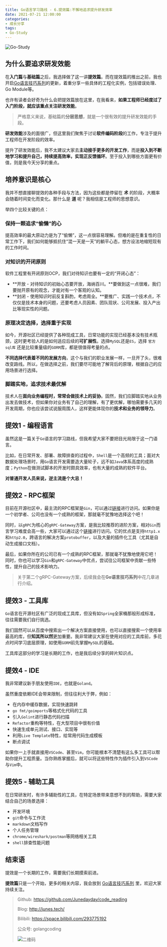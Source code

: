 ```yaml
---
title: Go语言学习路线 - 6.提效篇:不懈地追求提升研发效率
date: 2021-07-21 12:00:00
categories: 
- 成长分享
tags:
- Go-Study
---
```


![Go-Study](https://i.loli.net/2021/02/28/BnVH86E5owhsaFd.jpg)



## 为什么要追求研发效能

在**入门篇**与**基础篇**之后，我选择做了这一讲**提效篇**。而在提效篇的推出之前，我也开启[Go语言技巧系列](https://junedayday.github.io/tags/Go-Tip/)的更新，着重分享一些具体的工程化实例，包括错误处理、Go Module等。

也许有读者会好奇为什么会把提效篇放在这里，在我看来，**如果工程师已经度过了入门阶段，就应该重点关注研发效能**。

> 严格意义来说，基础篇的**分层思想**，就是一个很有效的提升研发效能的手段。

**研发效能**涉及的面很广，但这里我们聚焦于讨论**软件编码阶段**的工作，专注于提升工程师在开发阶段的效率。

提升了研发效能后，我不太建议大家去**主动接手更多的开发工作**，而是**投入到不断地学习和提升自己，持续提高效率，实现正反馈循环**。至于投入到哪些方面更有价值，则是我今天分享的重点。

<!-- more -->

## 培养意识是核心

我并不想直接聊提效的各种手段与方法，因为这些都是停留在 **术** 的阶段，大概率会随着时间变化而变化。那什么是 **道** 呢？我相信是工程师的思想意识。

举四个比较关键的点：

### 保持一颗追求“偷懒”的心

提高效率的最大原动力是为了“偷懒”，这一点很容易理解。但难的是在重复性的日常工作下，我们如何能够抵抗住“混一天是一天”的躺平心态，想方设法地缩短现有的工作时间。

### 对知识的开闭原则

软件工程里有开闭原则OCP，我们对待知识也要有一定的“开闭心态”：

- **开放 - 对待知识的初始心态要开放，海纳百川。**要做到这一点很难，我们要抛开原有的观念，才能对有一个客观的认知。
- **封闭 - 使用知识时前反复斟酌，考虑周全。**要推广、实践一个技术点，不仅仅是技术本身的问题，还要考虑人员因素、团队现状、公司发展、投入产出比等现实性的问题。

### 原理决定选择，选择重于实现

如今，开源社区已经提供了各种现成工具，日常功能的实现已经基本没有技术瓶颈，这时更考验人的是如何适应后续的**可扩展性**。选择`MySQL`还是`ES`，选择 `官方sql库` 还是比较重量级的`GORM`库，都是很值得考量的点。

**不同选择代表着不同的发展方向**，这个与我们的职业发展一样，一旦开了头，很难改变路线。所以，在做选择之前，我们要尽可能地了解背后的原理，根据自己的应用场景进行选择。

### 脚踏实地，追求技术最优解

技术人在**面向业务编程时，常常会做技术上的妥协**。固然，我们应脚踏实地从业务出发去做技术，但如果你对业务有了自己的理解，有了更优解，哪怕需要多几天的开发周期，你也应该尝试说服周围人，这样更能体现你的**技术和业务的领导力**。



## 提效1 - 编程语言

虽然这是一篇关于`Go`语言的学习路线，但我希望大家不要把目光局限于这一门语言。

比如，在日常开发、部署、故障排查的过程中，`Shell`是一个高频的工具；面对大数据处理场景时，用`Go`语言开发需要造大量轮子，远不如`Java`体系高度的成熟度；`Python`在做测试脚本的开发时颇具效率，也有大量的成熟的软件平台。

**对普通开发人员来说，逆主流是个大忌！**



## 提效2 - RPC框架

目前在开源社区中，最主流的RPC框架是`Gin`，可以通过[链接](https://github.com/gin-gonic/gin)进行访问。如果你是一个初学者、公司也没有一个成熟的框架，那就毫不犹豫地选择这个吧！

同时，以`gRPC`为核心的`gRPC-Gateway`方案，是我比较推荐的进阶方案，相对`Gin`而言学习难度会高一些，大家可以通过这个[链接](https://github.com/grpc-ecosystem/grpc-gateway)进行访问。它的优点是支持`http1.x`和`http2.0`，跨语言的解决方案`protobuffer`，以及大量的插件化工具（尤其是自动生成接口文档）。

最后，如果你所在的公司已有一个成熟的RPC框架，那就毫不犹豫地使用它吧！同时，你也可以学习`Gin`和`gRPC-Gateway`中优点，尝试往公司框架中贡献一些特性，提升自己的技术影响力。

> 关于第二个gRPC-Gateway方案，后续我会在**Go语言技巧系列**中花几章进行介绍。



## 提效3 - 工具库

`Go`语言在开源社区有广泛的现成工具库，但没有如`Spring`全家桶那般形成标准，往往需要我们自行挑选。

我们固然可以从百度中搜索出一个解决方案直接使用，也可以直接搜索一个使用率最高的库，但**知其所以然**更加重要。我非常建议大家在使用对应的工具库前，多花点时间学习底层原理，如使用`GORM`前先掌握`MySQL`的基础。

工具库这部分的学习是长期的工作，也是我后续分享的碎片知识点。



## 提效4 - IDE

我非常建议新手朋友使用`IDE`，也就是`Goland`。

虽然重度依赖IDE会带来限制，但往往利大于弊，例如：

- 在内存中缓存数据，实现快速跳转
- `go fmt/goimports`等格式化代码的工具
- 引入`Golint`进行静态代码扫描
- `Refactor`重构等特性，在大型项目中很有价值
- 快速生成单元测试、接口、实现等
- 利用`Live Template`特性，给常用代码生成模板
- 断点调试

如果你一上手就直接用`VSCode`、甚至`Vim`，你可能根本不清楚有这么多工具可以帮助你提升工程质量。当你熟练掌握后，就可以将这些特性作为插件引入到`VSCode`与`Vim`中。



## 提效5 - 辅助工具

在日常研发时，有许多辅助性的工具，在特定场景带来意想不到的帮助，需要大家结合自己的场景选择：

- 开发环境
- `git`命令与工作流
- `markdown`文档写作
- 个人任务管理
- `chrome/wireshark/postman`等网络相关工具
- `shell`排查性能问题



## 结束语

提效是一个长期的工作，需要我们长期摸索前进。

**提效篇**只是一个开始，更多的相关内容，我会放到 [Go语言技巧系列](https://junedayday.github.io/tags/Go-Tip/) 里，欢迎大家持续关注。



> Github: https://github.com/Junedayday/code_reading
>
> Blog: http://junes.tech/
>
> Bilibili: https://space.bilibili.com/293775192
>
> 公众号: golangcoding
>
>  ![二维码](https://i.loli.net/2021/02/28/RPzy7Hjc9GZ8I3e.jpg)

